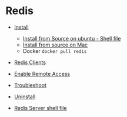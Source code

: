 # Redis

* [Install](redis/install.md)

    * [Install from Source on ubuntu - Shell file](redis/install_redis_from_source_ubuntu.sh)
    * [Install from source on Mac](redis/install_redis_in_mac_from_source.md)
    * Docker
        `docker pull redis`
    
* [Redis Clients](redis/redis-client.md)

* [Enable Remote Access](redis/redis_enable_remote_access.md)

* [Troubleshoot](redis/troubleshoot.md)

* [Uninstall](redis/Uninstall.md)

* [Redis Server shell file](redis/redis-server)